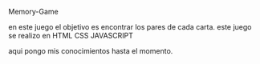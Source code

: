 Memory-Game


en este juego el objetivo es encontrar los pares de cada carta.
este juego se realizo en HTML CSS JAVASCRIPT

aqui pongo mis conocimientos hasta el momento.